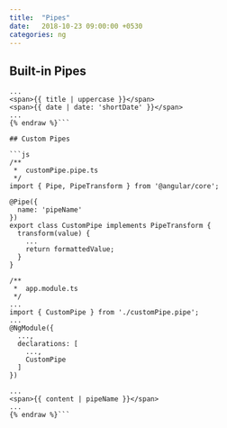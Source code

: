 ```yaml
---
title:  "Pipes"
date:   2018-10-23 09:00:00 +0530
categories: ng
---
```


## Built-in Pipes

```html{% raw %}
...
<span>{{ title | uppercase }}</span>
<span>{{ date | date: 'shortDate' }}</span>
...
{% endraw %}```

## Custom Pipes

```js
/**
 *  customPipe.pipe.ts
 */
import { Pipe, PipeTransform } from '@angular/core';

@Pipe({
  name: 'pipeName'
})
export class CustomPipe implements PipeTransform {
  transform(value) {
    ...
	return formattedValue;
  }
}

/**
 *  app.module.ts
 */
...
import { CustomPipe } from './customPipe.pipe';
...
@NgModule({
  ...,
  declarations: [
    ...,
	CustomPipe
  ]
})
```

```html{% raw %}
...
<span>{{ content | pipeName }}</span>
...
{% endraw %}```
